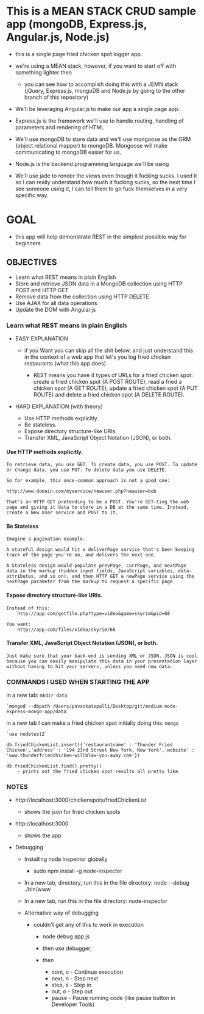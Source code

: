 # This is a MEAN STACK CRUD sample app (mongoDB, Express.js, Angular.js, Node.js)
* this is a single page fried chicken spot logger app. 

* we're using a MEAN stack, however, if you want to start off with something lighter then	
	* you can see how to accomplish doing this with a JEMN stack (jQuery, Express.js, mongoDB and Node.js by going to the other branch of this repository)

* We'll be leveraging Angular.js to make our app a single page app.
* Express.js is the framework we'll use to handle routing, handling of parameters and rendering of HTML
* We'll use mongoDB to store data and we'll use mongoose as the ORM (object relational mapper) to mongoDB. Mongoose will make communicating to mongoDB easier for us.
* Node.js is the backend programming language we'll be using

* We'll use jade to render the views even though it fucking sucks. I used it so I can really understand how much it fucking sucks, so the next time I see someone using it, I can tell them to go fuck themselves in a very specific way.

# GOAL
* this app will help demonstrate REST in the simplest possible way for beginners

## OBJECTIVES
* Learn what REST means in plain English
* Store and retrieve JSON data in a MongoDB collection using HTTP POST and HTTP GET
* Remove data from the collection using HTTP DELETE
* Use AJAX for all data operations
* Update the DOM with Angular.js

### Learn what REST means in plain English

* EASY EXPLANATION
	* if you Want you can skip all the shit below, and just understand this in the context of a web app that let's you log fried chicken restaurants (what this app does) 

		* REST means you have 4 types of URLs for a fried chicken spot: create a fried chicken spot (A POST ROUTE), read a fried a chicken spot (A GET ROUTE), update a fried chicken spot (A PUT ROUTE) and delete a fried chicken spot (A DELETE ROUTE).

* HARD EXPLANATION (with theory)
	* Use HTTP methods explicitly.
	* Be stateless.
	* Expose directory structure-like URIs.
	* Transfer XML, JavaScript Object Notation (JSON), or both.

#### Use HTTP methods explicitly.
	To retrieve data, you use GET. To create data, you use POST. To update or change data, you use PUT. To delete data you use DELETE.

	So for example, this once-common approach is not a good one:

	http://www.domain.com/myservice/newuser.php?newuser=bob

	That's an HTTP GET pretending to be a POST. You're GET-ting the web page and giving it data to store in a DB at the same time. Instead, create a New User service and POST to it.

#### Be Stateless
	Imagine a pagination example. 

	A stateful design would hit a deliverPage service that's been keeping track of the page you're on, and delivers the next one. 

	A Stateless design would populate prevPage, currPage, and nextPage data in the markup (hidden input fields, JavaScript variables, data- attributes, and so on), and then HTTP GET a newPage service using the nextPage parameter from the markup to request a specific page.

#### Expose directory structure-like URIs.
	Instead of this:
		http://app.com/getfile.php?type=video&game=skyrim&pid=68

	You want:
		http://app.com/files/video/skyrim/68

#### Transfer XML, JavaScript Object Notation (JSON), or both.
	Just make sure that your back-end is sending XML or JSON. JSON is cool because you can easily manipulate this data in your presentation layer without having to hit your servers, unless you need new data.


### COMMANDS I USED WHEN STARTING THE APP

in a new tab:
	`mkdir data`

	`mongod --dbpath /Users/pavankatepalli/Desktop/git/medium-node-express-mongo-app/data`

in a new tab I can make a fried chicken spot initially doing this:
	`mongo`

	`use nodetest2`

	db.friedChickenList.insert({'restaurantname' : 'Thunder Fried Chicken','address' : '194 23rd Street New York, New York','website' : 'www.thunderfriedchicken-willblow-you-away.com'})

	db.friedChickenList.find().pretty()
		- prints out the fried chicken spot results all pretty like

### NOTES

* http://localhost:3000/chickenspots/friedChickenList
	- shows the json for fried chicken spots

* http://localhost:3000
	- shows the app

* Debugging
	* Installing node inspector globally
		* sudo npm install -g node-inspector
	* In a new tab, directory, run this in the file directory: node --debug ./bin/www
	* In a new tab, run this in the file directory: node-inspector

	* Alternative way of debugging
		* couldn't get any of this to work in execution
			* node debug app.js

			* then use debugger;

			* then 
				* cont, c - Continue execution
				* next, n - Step next
				* step, s - Step in
				* out, o - Step out
				* pause - Pause running code (like pause button in Developer Tools)